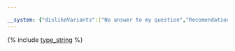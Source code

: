 ```yaml
---

__system: {"dislikeVariants":["No answer to my question","Recomendations didn't help","The content doesn't match title","Other"]}
---
```

{% include [type_string](../misc/type_string.md) %}